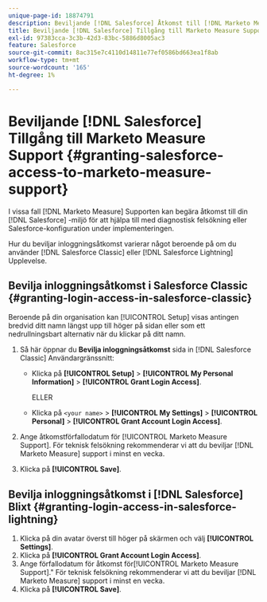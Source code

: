 ```yaml
---
unique-page-id: 18874791
description: Beviljande [!DNL Salesforce] Åtkomst till [!DNL Marketo Measure] Support - [!DNL Marketo Measure] - Produktdokumentation
title: Beviljande [!DNL Salesforce] Tillgång till Marketo Measure Support
exl-id: 97383cca-3c3b-42d3-83bc-5886d8005ac3
feature: Salesforce
source-git-commit: 8ac315e7c4110d14811e77ef0586bd663ea1f8ab
workflow-type: tm+mt
source-wordcount: '165'
ht-degree: 1%

---
```


# Beviljande [!DNL Salesforce] Tillgång till Marketo Measure Support {#granting-salesforce-access-to-marketo-measure-support}

I vissa fall [!DNL Marketo Measure] Supporten kan begära åtkomst till din [!DNL Salesforce] -miljö för att hjälpa till med diagnostisk felsökning eller Salesforce-konfiguration under implementeringen.

Hur du beviljar inloggningsåtkomst varierar något beroende på om du använder [!DNL Salesforce Classic] eller [!DNL Salesforce Lightning] Upplevelse.

## Bevilja inloggningsåtkomst i Salesforce Classic {#granting-login-access-in-salesforce-classic}

Beroende på din organisation kan [!UICONTROL Setup] visas antingen bredvid ditt namn längst upp till höger på sidan eller som ett nedrullningsbart alternativ när du klickar på ditt namn.

1. Så här öppnar du **Bevilja inloggningsåtkomst** sida in [!DNL Salesforce Classic] Användargränssnitt:

   * Klicka på **[!UICONTROL Setup]** > **[!UICONTROL My Personal Information]** > **[!UICONTROL Grant Login Access]**.

     ELLER

   * Klicka på `<your name>` > **[!UICONTROL My Settings]** > **[!UICONTROL Personal]** > **[!UICONTROL Grant Account Login Access]**.

1. Ange åtkomstförfallodatum för [!UICONTROL Marketo Measure Support]. För teknisk felsökning rekommenderar vi att du beviljar [!DNL Marketo Measure] support i minst en vecka.
1. Klicka på **[!UICONTROL Save]**.

## Bevilja inloggningsåtkomst i [!DNL Salesforce] Blixt {#granting-login-access-in-salesforce-lightning}

1. Klicka på din avatar överst till höger på skärmen och välj **[!UICONTROL Settings]**.
1. Klicka på **[!UICONTROL Grant Account Login Access]**.
1. Ange förfallodatum för åtkomst för[!UICONTROL Marketo Measure Support].&quot; För teknisk felsökning rekommenderar vi att du beviljar [!DNL Marketo Measure] support i minst en vecka.
1. Klicka på **[!UICONTROL Save]**.
